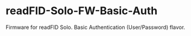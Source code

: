 # readFID-Solo-FW-Basic-Auth
Firmware for readFID Solo. Basic Authentication (User/Password) flavor.
